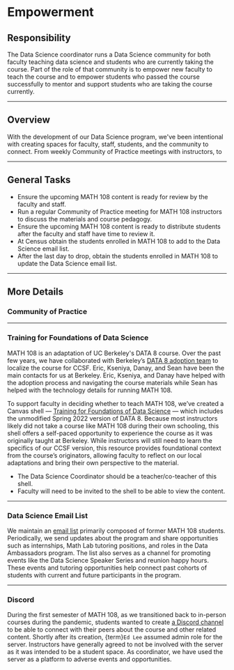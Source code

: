 # Empowerment

## Responsibility
The Data Science coordinator runs a Data Science community for both faculty teaching data science and students who are currently taking the course. Part of the role of that community is to empower new faculty to teach the course and to empower students who passed the course successfully to mentor and support students who are taking the course currently.

--- 

## Overview

With the development of our Data Science program, we've been intentional with creating spaces for faculty, staff, students, and the community to connect. From weekly Community of Practice meetings with instructors, to 

---

## General Tasks

- Ensure the upcoming MATH 108 content is ready for review by the faculty and staff.
- Run a regular Community of Practice meeting for MATH 108 instructors to discuss the materials and course pedagogy. 
- Ensure the upcoming MATH 108 content is ready to distribute students after the faculty and staff have time to review it.
- At Census obtain the students enrolled in MATH 108 to add to the Data Science email list.
- After the last day to drop, obtain the students enrolled in MATH 108 to update the Data Science email list.

---

## More Details

### Community of Practice

---

### Training for Foundations of Data Science
MATH 108 is an adaptation of UC Berkeley's DATA 8 course. Over the past few years, we have collaborated with Berkeley’s [DATA 8 adoption team](https://cdss.berkeley.edu/dsus/educationalpartners/data8-adoption) to localize the course for CCSF. Eric, Kseniya, Danay, and Sean have been the main contacts for us at Berkeley. Eric, Kseniya, and Danay have helped with the adoption process and navigating the course materials while Sean has helped with the technology details for running MATH 108. 

To support faculty in deciding whether to teach MATH 108, we’ve created a Canvas shell — [Training for Foundations of Data Science](https://ccsf.instructure.com/courses/61235) — which includes the unmodified Spring 2022 version of DATA 8. Because most instructors likely did not take a course like MATH 108 during their own schooling, this shell offers a self-paced opportunity to experience the course as it was originally taught at Berkeley. While instructors will still need to learn the specifics of our CCSF version, this resource provides foundational context from the course’s originators, allowing faculty to reflect on our local adaptations and bring their own perspective to the material. 

- The Data Science Coordinator should be a teacher/co-teacher of this shell.
- Faculty will need to be invited to the shell to be able to view the content.

--- 

### Data Science Email List

We maintain an [email list](https://docs.google.com/spreadsheets/d/1INefC-b8JFEPZo6eZBBhRUOU0Ac64NTq2CrnqJjMz34/edit?usp=sharing) primarily composed of former MATH 108 students. Periodically, we send updates about the program and share opportunities such as internships, Math Lab tutoring positions, and roles in the Data Ambassadors program. The list also serves as a channel for promoting events like the Data Science Speaker Series and reunion happy hours. These events and tutoring opportunities help connect past cohorts of students with current and future participants in the program.

--- 

### Discord

During the first semester of MATH 108, as we transitioned back to in-person courses during the pandemic, students wanted to create [a Discord channel](https://discord.gg/m8aqXEc7SE) to be able to connect with their peers about the course and other related content. Shortly after its creation, {term}`Ed Lee` assumed admin role for the server. Instructors have generally agreed to not be involved with the server as it was intended to be a student space. As coordinator, we have used the server as a platform to adverse events and opportunities.